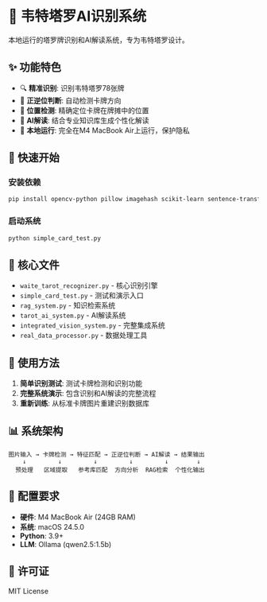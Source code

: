 # 🎴 韦特塔罗AI识别系统

本地运行的塔罗牌识别和AI解读系统，专为韦特塔罗设计。

## ✨ 功能特色

- 🔍 **精准识别**: 识别韦特塔罗78张牌
- 🎯 **正逆位判断**: 自动检测卡牌方向
- 📍 **位置检测**: 精确定位卡牌在牌摊中的位置
- 🤖 **AI解读**: 结合专业知识库生成个性化解读
- 💾 **本地运行**: 完全在M4 MacBook Air上运行，保护隐私

## 🚀 快速开始

### 安装依赖
```bash
pip install opencv-python pillow imagehash scikit-learn sentence-transformers chromadb ollama
```

### 启动系统
```bash
python simple_card_test.py
```

## 📁 核心文件

- `waite_tarot_recognizer.py` - 核心识别引擎
- `simple_card_test.py` - 测试和演示入口
- `rag_system.py` - 知识检索系统
- `tarot_ai_system.py` - AI解读系统
- `integrated_vision_system.py` - 完整集成系统
- `real_data_processor.py` - 数据处理工具

## 🎯 使用方法

1. **简单识别测试**: 测试卡牌检测和识别功能
2. **完整系统演示**: 包含识别和AI解读的完整流程
3. **重新训练**: 从标准卡牌图片重建识别数据库

## 📊 系统架构

```
图片输入 → 卡牌检测 → 特征匹配 → 正逆位判断 → AI解读 → 结果输出
    ↓         ↓         ↓         ↓         ↓        ↓
  预处理   区域提取   参考库匹配  方向分析  RAG检索  个性化输出
```

## 🔧 配置要求

- **硬件**: M4 MacBook Air (24GB RAM)
- **系统**: macOS 24.5.0
- **Python**: 3.9+
- **LLM**: Ollama (qwen2.5:1.5b)

## 📝 许可证

MIT License